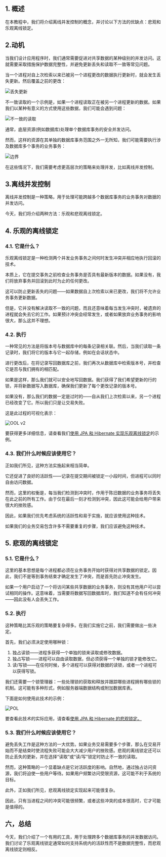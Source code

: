 ## 1. 概述

在本教程中，我们将介绍离线并发控制的概念，并讨论以下方法的优缺点：悲观和乐观离线锁定。

## 2.动机

当我们设计应用程序时，我们通常需要促进对共享数据的某种级别的并发访问。这就需要采取措施保护数据完整性，并避免更新丢失和读取不一致等常见问题。

当一个进程对自上次检索以来已被另一个进程更改的数据执行更新时，就会发生丢失更新。然后覆盖之前的更改：

![丢失更新](https://www.baeldung.com/wp-content/uploads/sites/4/2021/01/lost_updates.png)

不一致读取的一个示例是，如果一个进程读取正在被另一个进程更新的数据。如果我们以某种有意义的方式使用这些数据，我们可能会遇到问题：

![不一致的读取](https://www.baeldung.com/wp-content/uploads/sites/4/2021/01/inconsistent_reads-1024x746.png)

通常，底层资源(例如数据库)处理单个数据库事务的安全并发访问。

然而，这样的资源在其单独的数据库事务范围之外一无所知，我们可能需要执行涉及数据库多个事务的业务事务：

![边界](https://www.baeldung.com/wp-content/uploads/sites/4/2021/01/xact_boundary.png)

在这些情况下，我们需要考虑更高层次的策略来处理并发，比如离线并发控制。

## 3.离线并发控制

离线并发控制是一种策略，用于处理可能跨越多个数据库事务的业务事务对数据的并发访问。

今天，我们将介绍两种方法：乐观和悲观离线锁定。

## 4. 乐观的离线锁定

### 4.1. 它是什么？

乐观离线锁定是一种检测两个并发业务事务之间何时发生冲突并相应地执行回滚的技术。

本质上，它在提交事务之前检查业务事务是否具有最新版本的数据。如果没有，我们将放弃事务并回滚到此时为止的任何更改。

这可以防止更新丢失的问题——如果数据自上次检索以来已更改，我们将不允许业务事务更新数据。

但是，它并没有解决读取不一致的问题，而且还意味着每当发生冲突时，被遗弃的进程就会失去它的工作。如果预计冲突会经常发生，或者如果放弃业务事务的影响很大，那么这并不理想。

### 4.2. 执行

一种常见的方法是将版本号与数据库中的每条记录相关联。然后，当我们读取一条记录时，我们将它的版本与它一起存储，例如在会话状态中。

进行更改后，在将记录写回数据库之前，我们再次从数据库中检索版本号，并检查它是否与我们拥有的相匹配。

如果是这样，那么我们就可以安全地写回数据。我们获得了我们希望更新的行的锁，并将新数据写入数据库，确保我们更新了每个更改记录的版本号。

如果没有，那么我们的数据一定是过时的——自从我们上次检索以来，另一个进程已经改变了它。所以我们只是让交易失败。

这是此过程的可视化表示：

![OOL v2](https://www.baeldung.com/wp-content/uploads/sites/4/2021/01/OOL_v2-1024x681.png)

要获得更多详细信息，请查看我们[使用 JPA 和 Hibernate 实现乐观离线锁定](https://www.baeldung.com/jpa-optimistic-locking)的示例。

### 4.3. 我们什么时候应该使用它？

正如我们所见，这种方法实施起来相当简单。

它还促进了良好的活跃性——记录在提交期间被锁定一小段时间，但进程可以同时自由访问数据。

然而，这里的权衡是，每当我们检测到冲突时，作用于陈旧数据的业务事务将丢失在此之前的所有工作。由于仅在最后一刻才检测到冲突，因此这可能会给用户带来很大的挫败感。

因此，如果我们优先考虑系统的活跃性和易于实施，就应该使用这种技术。

如果我们的业务交易包含许多不需要重复的步骤，我们应该避免这种技术。

## 5. 悲观的离线锁定

### 5.1. 它是什么？

这里的基本思想是每个进程都必须在业务事务开始时获得对共享数据的锁定。因此，我们不是等到事务结束才确定发生了冲突，而是首先防止冲突发生。

如果一个用户启动了一个将访问某些共享数据的业务事务，则没有其他用户可以尝试相同的操作。这意味着，当需要将数据写回数据库时，我们知道不会有任何冲突——因此没有人会丢失工作。

### 5.2. 执行

这种策略比其乐观的策略要复杂得多。在我们实施它之前，我们需要做出一些决定。

首先，我们必须决定使用哪种锁：

1.  独占读锁——进程多获得一个单独的锁来读取或修改数据。
2.  独占写锁——进程可以自由读取数据，但必须获得一个单独的锁才能修改它。
3.  读/写锁——在任何时候，多个进程可以获得对数据的读锁，或者一个进程可以获得写锁。

我们还需要一个锁管理器：一些处理锁的获取和释放并跟踪哪些进程拥有哪些锁的机制。这可能有多种形式，例如服务器端数据结构或附加数据库表。

下面是如何使用此技术的示例：

![POL](https://www.baeldung.com/wp-content/uploads/sites/4/2021/01/POL-1024x645.png)

要查看此技术的实际应用，请查看[使用 JPA 和 Hibernate 的悲观锁定。](https://www.baeldung.com/jpa-pessimistic-locking)

### 5.3. 我们什么时候应该使用它？

避免丢失工作是这种方法的一大优势。如果业务交易需要多个步骤，那么在交易开始而不是结束时使流程失败可能会大大减少用户的挫败感。悲观的离线锁定还可以防止丢失的更新，并在选择“读取”或“读/写”锁定时防止不一致的读取。

然而，这种策略的一个显着缺点是它对活跃度的影响。自然地，通过独占访问资源，我们将迫使一些用户等待。如果用户频繁访问受限资源，这可能不利于系统的目标。

此外，正如我们所见，悲观离线锁定实现起来可能很复杂。

因此，只有当进程之间的冲突可能很频繁，或者这些冲突的成本很高时，它才可能是值得的。

## 六，总结

今天，我们介绍了一个有用的工具，用于处理跨多个数据库事务的并发数据访问。我们讨论了乐观离线锁定通常如何支持系统内的活跃性而不是数据完整性，而悲观离线锁定则相反。